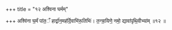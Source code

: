 +++
title = "१२ अश्विना घर्मम्"

+++
अश्वि॑ना घ॒र्मं पा॑त॒ँ हार्द्वा॑न॒मह॑र्दि॒वाभि॑रू॒तिभिः॑। त॒न्त्रा॒यिणे॒ नमो॒ द्यावा॑पृथि॒वीभ्या॑म् ॥१२ ॥